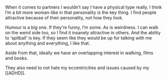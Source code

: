 When it comes to partners I wouldn’t say I have a physical type really. I think I’m a bit more woman-like in that personality is the key thing. I find people attractive because of their personality, not how they look. 

Humour is a big one. If they’re funny, I’m some. As is weirdness. I can walk on the weird side too, so I find it insanely attractive in others. And the ability to ‘spitball’ is key. If they seem like they would be up for talking with me about anything and everything, I like that.

Aside from that, ideally we have an overlapping interest in walking, films and books.

They also need to not hate my eccentricities and issues caused by my [[ADHD]].
